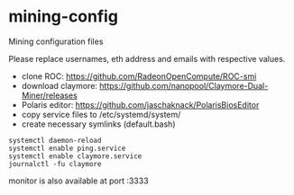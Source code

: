 # mining-config
Mining configuration files

Please replace usernames, eth address and emails with respective values.

* clone ROC: https://github.com/RadeonOpenCompute/ROC-smi
* download claymore: https://github.com/nanopool/Claymore-Dual-Miner/releases
* Polaris editor: https://github.com/jaschaknack/PolarisBiosEditor
* copy service files to /etc/systemd/system/
* create necessary symlinks (default.bash)

```
systemctl daemon-reload
systemctl enable ping.service
systemctl enable claymore.service
journalctl -fu claymore
```
monitor is also available at port :3333
